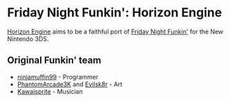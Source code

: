 # Friday Night Funkin': Horizon Engine

[Horizon Engine](https://github.com/Jovanni-Sanchez/FNF-Horizon-Engine) aims to be a faithful port of [Friday Night Funkin'](https://github.com/FunkinCrew/Funkin) for the New Nintendo 3DS.

## Original Funkin' team
- [ninjamuffin99](https://twitter.com/ninja_muffin99) - Programmer
- [PhantomArcade3K](https://twitter.com/phantomarcade3k) and [Evilsk8r](https://twitter.com/evilsk8r) - Art
- [Kawaisprite](https://twitter.com/kawaisprite) - Musician
